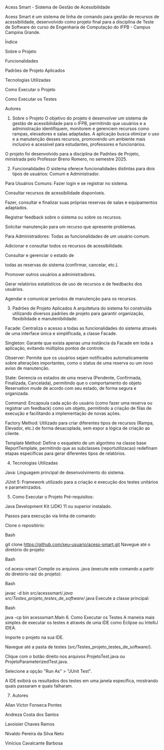 Acess Smart - Sistema de Gestão de Acessibilidade

Acess Smart é um sistema de linha de comando para gestão de recursos de acessibilidade, desenvolvido como projeto final para a disciplina de Teste de Software do curso de Engenharia de Computação do IFPB - Campus Campina Grande.

Índice

Sobre o Projeto

Funcionalidades

Padrões de Projeto Aplicados

Tecnologias Utilizadas

Como Executar o Projeto

Como Executar os Testes

Autores

1. Sobre o Projeto
O objetivo do projeto é desenvolver um sistema de gestão de acessibilidade para o IFPB, permitindo que usuários e a administração identifiquem, monitorem e gerenciem recursos como rampas, elevadores e salas adaptadas. A aplicação busca otimizar o uso e a manutenção desses recursos, promovendo um ambiente mais inclusivo e acessível para estudantes, professores e funcionários.

O projeto foi desenvolvido para a disciplina de Padrões de Projeto, ministrada pelo Professor Breno Romero, no semestre 2025.

2. Funcionalidades
O sistema oferece funcionalidades distintas para dois tipos de usuários: Comum e Administrador.

Para Usuários Comuns:
Fazer login e se registrar no sistema.

Consultar recursos de acessibilidade disponíveis.

Fazer, consultar e finalizar suas próprias reservas de salas e equipamentos adaptados.

Registrar feedback sobre o sistema ou sobre os recursos.

Solicitar manutenção para um recurso que apresente problemas.

Para Administradores:
Todas as funcionalidades de um usuário comum.

Adicionar e consultar todos os recursos de acessibilidade.

Consultar e gerenciar o estado de 

todas as reservas do sistema (confirmar, cancelar, etc.).

Promover outros usuários a administradores.

Gerar relatórios estatísticos de uso de recursos e de feedbacks dos usuários.

Agendar e comunicar períodos de manutenção para os recursos.

3. Padrões de Projeto Aplicados
A arquitetura do sistema foi construída utilizando diversos padrões de projeto para garantir organização, flexibilidade e manutenibilidade:

Facade: Centraliza o acesso a todas as funcionalidades do sistema através de uma interface única e simplificada, a classe Facade.

Singleton: Garante que exista apenas uma instância da Facade em toda a aplicação, evitando múltiplos pontos de controle.

Observer: Permite que os usuários sejam notificados automaticamente sobre alterações importantes, como o status de uma reserva ou um novo aviso de manutenção.

State: Gerencia os estados de uma reserva (Pendente, Confirmada, Finalizada, Cancelada), permitindo que o comportamento do objeto Reservation mude de acordo com seu estado, de forma segura e organizada.

Command: Encapsula cada ação do usuário (como fazer uma reserva ou registrar um feedback) como um objeto, permitindo a criação de filas de execução e facilitando a implementação de novas ações.

Factory Method: Utilizado para criar diferentes tipos de recursos (Rampa, Elevador, etc.) de forma desacoplada, sem expor a lógica de criação ao cliente.

Template Method: Define o esqueleto de um algoritmo na classe base ReportTemplate, permitindo que as subclasses (reportutilizacao) redefinam etapas específicas para gerar diferentes tipos de relatórios.

4. Tecnologias Utilizadas

Java: Linguagem principal de desenvolvimento do sistema.

JUnit 5: Framework utilizado para a criação e execução dos testes unitários e parametrizados.

5. Como Executar o Projeto
Pré-requisitos:

Java Development Kit (JDK) 11 ou superior instalado.

Passos para execução via linha de comando:

Clone o repositório:

Bash

git clone https://github.com/seu-usuario/acess-smart.git
Navegue até o diretório do projeto:

Bash

cd acess-smart
Compile os arquivos .java (execute este comando a partir do diretório raiz do projeto):

Bash

javac -d bin src/acesssmart/*.java src/Testes_projeto_testes_de_software/*.java
Execute a classe principal:

Bash

java -cp bin acesssmart.Main
6. Como Executar os Testes
A maneira mais simples de executar os testes é através de uma IDE como Eclipse ou IntelliJ IDEA.

Importe o projeto na sua IDE.

Navegue até a pasta de testes (src/Testes_projeto_testes_de_software/).

Clique com o botão direito nos arquivos ProjetoTest.java ou ProjetoParameterizedTest.java.

Selecione a opção "Run As" > "JUnit Test".

A IDE exibirá os resultados dos testes em uma janela específica, mostrando quais passaram e quais falharam.

7. Autores

Allan Victor Fonseca Pontes

Andreza Costa dos Santos

Lavoisier Chaves Ramos

Nivaldo Pereira da Silva Neto

Vinícius Cavalcante Barbosa






